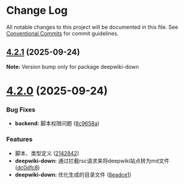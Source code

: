 # Change Log

All notable changes to this project will be documented in this file.
See [Conventional Commits](https://conventionalcommits.org) for commit guidelines.

## [4.2.1](https://github.com/weicanie/prisma-ai/compare/v4.2.0...v4.2.1) (2025-09-24)

**Note:** Version bump only for package deepwiki-down

# [4.2.0](https://github.com/weicanie/prisma-ai/compare/v4.1.7...v4.2.0) (2025-09-24)

### Bug Fixes

- **backend:** 脚本权限问题 ([8c9658a](https://github.com/weicanie/prisma-ai/commit/8c9658a1c7b8d62a5c8560a21b08d36eb652419b))

### Features

- 脚本、类型定义 ([2142842](https://github.com/weicanie/prisma-ai/commit/21428424f1da5f1f12eb2c8f957c6203e87b3574))
- **deepwiki-down:** 通过拦截rsc请求来将deepwiki站点转为md文件 ([dc0dfc8](https://github.com/weicanie/prisma-ai/commit/dc0dfc82d40b84e9bc8705d714549b6a7bd0643f))
- **deepwiki-down:** 优化生成的目录文件 ([8eadce1](https://github.com/weicanie/prisma-ai/commit/8eadce1498542f570bf2bc5acbb36dfcb149c800))

